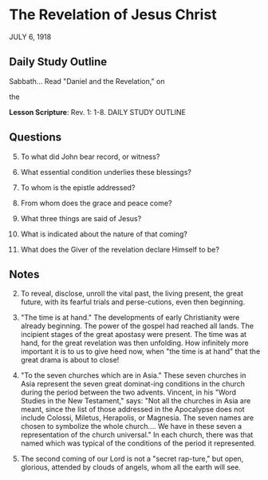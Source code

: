 # The Revelation of Jesus Christ
JULY 6, 1918

## Daily Study Outline

Sabbath... Read "Daniel and the Revelation," on

the

**Lesson Scripture**: Rev. 1: 1-8. DAILY STUDY OUTLINE

## Questions

5. To what did John bear record, or witness? 

8. What essential condition underlies these blessings? 

10. To whom is the epistle addressed? 

12. From whom does the grace and peace come? 

14. What three things are said of Jesus? 

18. What is indicated about the nature of that coming? 

19. What does the Giver of the revelation declare Himself to be? 

## Notes

2. To reveal, disclose, unroll the vital past, the living present, the great future, with its fearful trials and perse-cutions, even then beginning.

4. "The time is at hand." The developments of early Christianity were already beginning. The power of the gospel had reached all lands. The incipient stages of the great apostasy were present. The time was at hand, for the great revelation was then unfolding. How infinitely more important it is to us to give heed now, when "the time is at hand" that the great drama is about to close!

5. "To the seven churches which are in Asia." These seven churches in Asia represent the seven great dominat-ing conditions in the church during the period between the two advents. Vincent, in his "Word Studies in the New Testament," says: "Not all the churches in Asia are meant, since the list of those addressed in the Apocalypse does not include Colossi, Miletus, Herapolis, or Magnesia. The seven names are chosen to symbolize the whole church.... We have in these seven a representation of the church universal." In each church, there was that named which was typical of the conditions of the period it represented.

6. The second coming of our Lord is not a "secret rap-ture," but open, glorious, attended by clouds of angels, whom all the earth will see.
